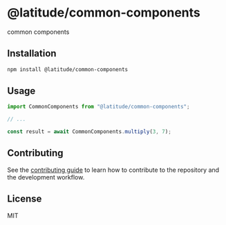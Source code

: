 # @latitude/common-components

common components

## Installation

```sh
npm install @latitude/common-components
```

## Usage

```js
import CommonComponents from "@latitude/common-components";

// ...

const result = await CommonComponents.multiply(3, 7);
```

## Contributing

See the [contributing guide](CONTRIBUTING.md) to learn how to contribute to the repository and the development workflow.

## License

MIT
